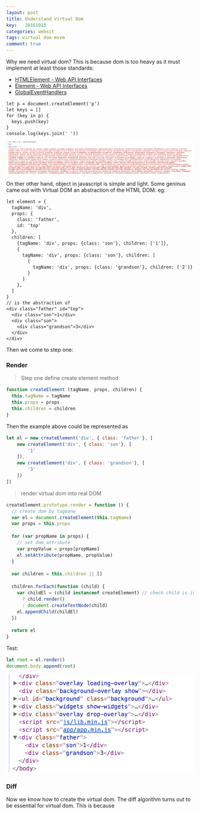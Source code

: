 ```yaml
---
layout: post
title: Understand Virtual Dom
key:   20161015
categories: websit
tags: virtual dom mvvm
comment: true
---
```


Why we need virtual dom? This is because dom is too heavy as it must implement at least those standards:

- [HTMLElement - Web API Interfaces](https://developer.mozilla.org/en-US/docs/Web/API/HTMLElement)
- [Element - Web API Interfaces](https://developer.mozilla.org/en-US/docs/Web/API/Element)
- [GlobalEventHandlers](https://developer.mozilla.org/en-US/docs/Web/API/GlobalEventHandlers)

```
let p = document.createElement('p')
let keys = []
for (key in p) {
  keys.push(key)
}
console.log(keys.join(' '))
```
![heavyDom](/assets/img/domheavy.png)

On ther other hand, object in javascript is simple and light. Some geninus came out with Virtual DOM an abstraction of the HTML DOM.
eg:

```
let element = {
  tagName: 'div',
  props: { 
    class: 'father',
    id: 'top'
  },
  children: [
    {tagName: 'div', props: {class: 'son'}, children: ['1']},
    {
      tagName: 'div', props: {class: 'son'}, children: [
        {
          tagName: 'div', props: {class: 'grandson'}, children: ['2']}
        }
      ]
    },
  ]
}
// is the abstraction of 
<div class="father" id="top">
  <div class="son">1</div> 
  <div class="son">
    <div class="grandson">3</div>
  </div> 
</div>
```
Then we come to step one:

### Render

> Step one define create element method

```javascript
function createElement (tagName, props, children) {
  this.tagName = tagName
  this.props = props
  this.children = children
}
```
Then the example above could be represented as

```javascript
let el = new createElement('div', { class: 'father'}, [
    new createElement('div', { class: 'son'}, [
        '1'
    ]),
    new createElement('div', { class: 'grandson'}, [
        '3'
    ])
])
```

> render virtual dom into real DOM

```javascript
createElement.prototype.render = function () {
  // create dom by tagmane
  var el = document.createElement(this.tagName)
  var props = this.props

  for (var propName in props) {
    // set dom attribute
    var propValue = props[propName]
    el.setAttribute(propName, propValue)
  }

  var children = this.children || []

  children.forEach(function (child) {
    var childEl = (child instanceof createElement) // check child is instance of createElement
      ? child.render()
      : document.createTextNode(child)
    el.appendChild(childEl)
  })

  return el
}
```

Test:

```js
let root = el.render()
document.body.append(root)
``` 
![virtual dom test](/assets/img/virtualDomTest.png)

### Diff

Now we know how to create the virtual dom. The diff algorithm turns out to be essential for virtual dom. This is because  


